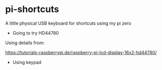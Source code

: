 # pi-shortcuts
A little physical USB keyboard for shortcuts using my pi zero

* Going to try HD44780

Using details from:

https://tutorials-raspberrypi.de/raspberry-pi-lcd-display-16x2-hd44780/


* Using keypad 

